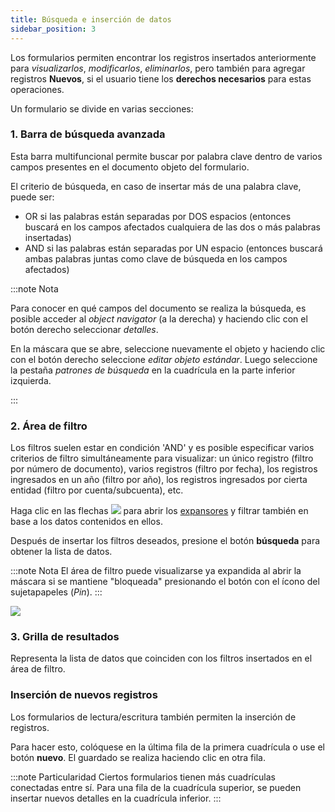 ```yaml
---
title: Búsqueda e inserción de datos 
sidebar_position: 3
---
```


Los formularios permiten encontrar los registros insertados anteriormente para *visualizarlos*, *modificarlos*, *eliminarlos*, pero también para agregar registros **Nuevos**, si el usuario tiene los **derechos necesarios** para estas operaciones.

Un formulario se divide en varias secciones:

### 1. Barra de búsqueda avanzada

Esta barra multifuncional permite buscar por palabra clave dentro de varios campos presentes en el documento objeto del formulario.

El criterio de búsqueda, en caso de insertar más de una palabra clave, puede ser:

- OR si las palabras están separadas por DOS espacios (entonces buscará en los campos afectados cualquiera de las dos o más palabras insertadas)  
- AND si las palabras están separadas por UN espacio (entonces buscará ambas palabras juntas como clave de búsqueda en los campos afectados)  

:::note Nota

Para conocer en qué campos del documento se realiza la búsqueda, es posible acceder al *object navigator* (a la derecha) y haciendo clic con el botón derecho seleccionar *detalles*.

En la máscara que se abre, seleccione nuevamente el objeto y haciendo clic con el botón derecho seleccione *editar objeto estándar*. Luego seleccione la pestaña *patrones de búsqueda* en la cuadrícula en la parte inferior izquierda.

:::

### 2. Área de filtro

Los filtros suelen estar en condición 'AND' y es posible especificar varios criterios de filtro simultáneamente para visualizar: un único registro (filtro por número de documento), varios registros (filtro por fecha), los registros ingresados en un año (filtro por año), los registros ingresados por cierta entidad (filtro por cuenta/subcuenta), etc.

Haga clic en las flechas ![](/img/neutral/common/arrow.png) para abrir los [expansores](/docs/guide/common/glossary/glossary-intro#expander) y filtrar también en base a los datos contenidos en ellos.

Después de insertar los filtros deseados, presione el botón **búsqueda** para obtener la lista de datos.

:::note Nota
El área de filtro puede visualizarse ya expandida al abrir la máscara si se mantiene "bloqueada" presionando el botón con el ícono del sujetapapeles (*Pin*). 
:::

![](/img/neutral/common/pin.png)

### 3. Grilla de resultados

Representa la lista de datos que coinciden con los filtros insertados en el área de filtro.

### Inserción de nuevos registros

Los formularios de lectura/escritura también permiten la inserción de registros.

Para hacer esto, colóquese en la última fila de la primera cuadrícula o use el botón **nuevo**. El guardado se realiza haciendo clic en otra fila.

:::note Particularidad
Ciertos formularios tienen más cuadrículas conectadas entre sí. Para una fila de la cuadrícula superior, se pueden insertar nuevos detalles en la cuadrícula inferior.
:::